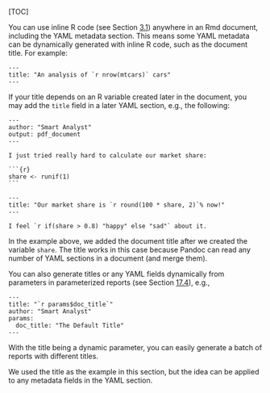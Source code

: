 [TOC]

You can use inline R code (see Section [3.1]($Code-Chunks-And-Inline-R-Code)) anywhere in an Rmd document, including the YAML metadata section. This means some YAML metadata can be dynamically generated with inline R code, such as the document title. For example:

    ---
    title: "An analysis of `r nrow(mtcars)` cars"
    ---

If your title depends on an R variable created later in the document, you may add the `title` field in a later YAML section, e.g., the following:

    ---
    author: "Smart Analyst"
    output: pdf_document
    ---
    
    I just tried really hard to calculate our market share:
    
    ```{r}
    share <- runif(1)
    ```
    
    ---
    title: "Our market share is `r round(100 * share, 2)`% now!"
    ---
    
    I feel `r if(share > 0.8) "happy" else "sad"` about it.

In the example above, we added the document title after we created the variable `share`. The title works in this case because Pandoc can read any number of YAML sections in a document (and merge them).

You can also generate titles or any YAML fields dynamically from parameters in parameterized reports (see Section [17.4]($Parameterized-Reports)), e.g.,

    ---
    title: "`r params$doc_title`"
    author: "Smart Analyst"
    params:
      doc_title: "The Default Title"
    ---

With the title being a dynamic parameter, you can easily generate a batch of reports with different titles.

We used the title as the example in this section, but the idea can be applied to any metadata fields in the YAML section.
